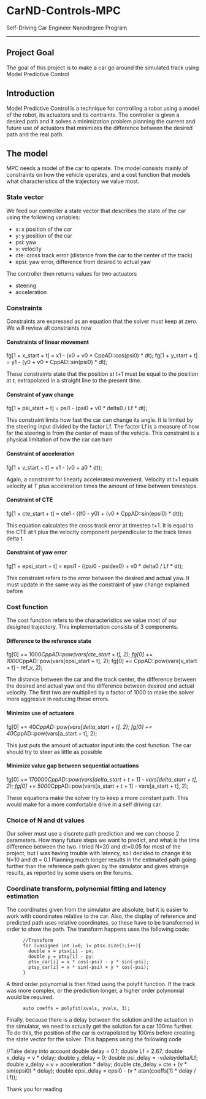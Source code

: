 # CarND-Controls-MPC
Self-Driving Car Engineer Nanodegree Program

---

## Project Goal
The goal of this project is to make a car go around the simulated track using Model Predictive Control

## Introduction
Model Predictive Control is a technique for controlling a robot using a model of the robot, its actuators and its contraints. The controller is given a desired path and it solves a minimization problem planning the current and future use of actuators that minimizes the difference between the desired path and the real path.

## The model
MPC needs a model of the car to operate. The model consists mainly of constraints on how the vehicle operates, and a cost function that models what characteristics of the trajectory we value most.

### State vector
We feed our controller a state vector that describes the state of the car using the following variables:
 *  x: x position of the car
 *  y: y position of the car
 *  psi: yaw
 *  v: velocity
 *  cte: cross track error (distance from the car to the center of the track)
 *  epsi: yaw error, difference from desired to actual yaw
 
 The controller then returns values for two actuators
 * steering
 * acceleration

### Constraints
Constraints are expressed as an equation that the solver must keep at zero. We will review all constraints now

#### Constraints of linear movement

fg[1 + x_start + t] = x1 - (x0 + v0 * CppAD::cos(psi0) * dt);
fg[1 + y_start + t] = y1 - (y0 + v0 * CppAD::sin(psi0) * dt);

These constraints state that the position at t+1 must be equal to the position at t, extrapolated in a straight line to the present time.
#### Constraint of yaw change

fg[1 + psi_start + t] = psi1 - (psi0 + v0 * delta0 / Lf * dt);

This constraint limits how fast the car can change its angle. It is limited by the steering input divided by the factor Lf. The factor Lf is a measure of how far the steering is from the center of mass of the vehicle.
This constraint is a physical limitation of how the car can turn

#### Constraint of acceleration

fg[1 + v_start + t] = v1 - (v0 + a0 * dt);

Again, a constraint for linearly accelerated movement. Velocity at t+1 equals velocity at T plus acceleration times the amount of time between timesteps.

#### Constraint of CTE

fg[1 + cte_start + t] = cte1 - ((f0 - y0) + (v0 * CppAD::sin(epsi0) * dt));

This equation calculates the cross track error at timestep t+1. It is equal to the CTE at t plus the velocity component perpendicular to the track times delta t.

#### Constraint of yaw error

fg[1 + epsi_start + t] =
          epsi1 - ((psi0 - psides0) + v0 * delta0 / Lf * dt);

This constraint refers to the error between the desired and actual yaw. It must update in the same way as the constraint of yaw change explained before

### Cost function

The cost function refers to the characteristics we value most of our designed trajectory. This implementation consists of 3 components.

#### Difference to the reference state

fg[0] += 1000*CppAD::pow(vars[cte_start + t], 2);
fg[0] += 1000*CppAD::pow(vars[epsi_start + t], 2);
fg[0] += CppAD::pow(vars[v_start + t] - ref_v, 2);

The distance between the car and the track center, the difference between the desired and actual yaw and the difference between desired and actual velocity.
The first two are multiplied by a factor of 1000 to make the solver more aggresive in reducing these errors. 

#### Minimize use of actuators

fg[0] += 40*CppAD::pow(vars[delta_start + t], 2);
fg[0] += 40*CppAD::pow(vars[a_start + t], 2);

This just puts the amount of actuator input into the cost function. The car should try to steer as little as possible

#### Minimize value gap between sequential actuations
fg[0] += 170000*CppAD::pow(vars[delta_start + t + 1] - vars[delta_start + t], 2); 
fg[0] += 5000*CppAD::pow(vars[a_start + t + 1] - vars[a_start + t], 2);

These equations make the solver try to keep a more constant path. This would make for a more comfortable drive in a self driving car.

### Choice of N and dt values
Our solver must use a discrete path prediction and we can choose 2 parameters. How many future steps we want to predict, and what is the time difference between the two.
I tried N=20 and dt=0.05 for most of the project, but I was having trouble with latency, so I decided to change it to N=10 and dt = 0.1
Planning much longer results in the estimated path going further than the reference path given by the simulator and gives strange results, as reported by some users on the forums.

### Coordinate transform, polynomial fitting and latency estimation

The coordinates given from the simulator are absolute, but it is easier to work with coordinates relative to the car. Also, the display of reference and predicted path uses relative coordinates, so these have to be transformed in order to show the path.
The transform happens uses the following code:

          //Transform
          for (unsigned int i=0; i< ptsx.size();i++){
            double x = ptsx[i] - px;
            double y = ptsy[i] - py; 
            ptsx_car[i] = x * cos(-psi) - y * sin(-psi);
            ptsy_car[i] = x * sin(-psi) + y * cos(-psi);
          }
          

A third order polynomial is then fitted using the polyfit function. If the track was more complex, or the prediction longer, a higher order polynomial would be required.

          auto coeffs = polyfit(xvals, yvals, 3);
          
Finally, because there is a delay between the solution and the actuation in the simulator, we need to actually get the solution for a car 100ms further. To do this, the position of the car is extrapolated by 100ms before creating the state vector for the solver. This happens using the following code

 //Take delay into account
          double delay = 0.1;
          double Lf = 2.67;
          double x_delay = v * delay;
          double y_delay = 0;
          double psi_delay = -v*delay*delta/Lf;
          double v_delay = v + acceleration * delay;
          double cte_delay = cte + (v * sin(epsi0) * delay);
          double epsi_delay = epsi0 - (v * atan(coeffs[1] * delay / Lf));


Thank you for reading
